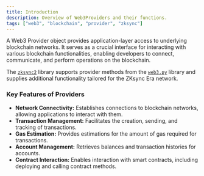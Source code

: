 ```yaml
---
title: Introduction
description: Overview of Web3Providers and their functions.
tags: ["web3", "blockchain", "provider", "zksync"]
---
```


A Web3 Provider object provides application-layer access to underlying blockchain networks. It serves as a crucial
interface for interacting with various blockchain functionalities, enabling developers to connect, communicate, and
perform operations on the blockchain.

The [`zksync2`](https://pypi.org/project/zksync2/) library supports provider methods from
the [`web3.py`](https://web3py.readthedocs.io/en/stable/providers.html) library and supplies additional functionality
tailored for the ZKsync Era network.

### Key Features of Providers

- **Network Connectivity:** Establishes connections to blockchain networks, allowing applications to interact with them.
- **Transaction Management:** Facilitates the creation, sending, and tracking of transactions.
- **Gas Estimation:** Provides estimations for the amount of gas required for transactions.
- **Account Management:** Retrieves balances and transaction histories for accounts.
- **Contract Interaction:** Enables interaction with smart contracts, including deploying and calling contract methods.
